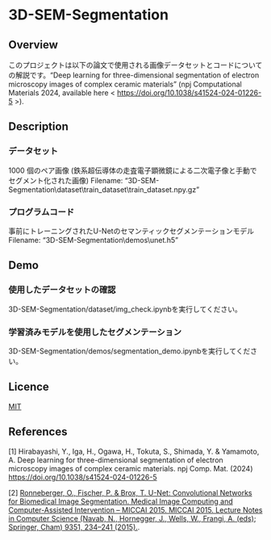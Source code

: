 # 3D-SEM-Segmentation

## Overview
このプロジェクトは以下の論文で使用される画像データセットとコードについての解説です。“Deep
learning for three-dimensional segmentation of electron microscopy images of
complex ceramic materials” (npj Computational Materials 2024, available here &lt;
https://doi.org/10.1038/s41524-024-01226-5 &gt;).



## Description

### データセット
1000 個のペア画像 (鉄系超伝導体の走査電子顕微鏡による二次電子像と手動でセグメント化された画像)
Filename: “3D-SEM-Segmentation\dataset\train_dataset\train_dataset.npy.gz”

### プログラムコード
事前にトレーニングされたU-Netのセマンティックセグメンテーションモデル
Filename: “3D-SEM-Segmentation\demos\unet.h5”
## Demo

### 使用したデータセットの確認

3D-SEM-Segmentation/dataset/img_check.ipynbを実行してください。


### 学習済みモデルを使用したセグメンテーション

3D-SEM-Segmentation/demos/segmentation_demo.ipynbを実行してください。

## Licence

[MIT](https://github.com/YamamotoLaboratory/3D-SEM-Segmentation/blob/main/LICENSE)

## References
[1] Hirabayashi, Y., Iga, H., Ogawa, H., Tokuta, S., Shimada, Y. &amp; Yamamoto, A.
Deep learning for three-dimensional segmentation of electron microscopy
images of complex ceramic materials. npj Comp. Mat. (2024)
https://doi.org/10.1038/s41524-024-01226-5

[2] [Ronneberger, O., Fischer, P. & Brox, T. U-Net: Convolutional Networks for Biomedical Image
Segmentation. Medical Image Computing and Computer-Assisted Intervention – MICCAI 2015.
MICCAI 2015. Lecture Notes in Computer Science (Navab, N., Hornegger, J., Wells, W., Frangi, A.
(eds); Springer, Cham) 9351, 234–241 (2015).](https://doi.org/10.1007/978-3-319-24574-4_28).
